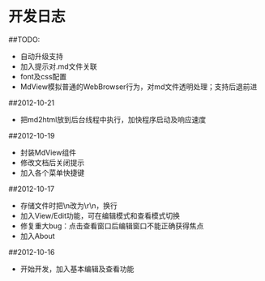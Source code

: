 开发日志
========
##TODO:
- 自动升级支持
- 加入提示对.md文件关联
- font及css配置
- MdView模拟普通的WebBrowser行为，对md文件透明处理；支持后退前进

##2012-10-21
- 把md2html放到后台线程中执行，加快程序启动及响应速度

##2012-10-19

- 封装MdView组件
- 修改文档后关闭提示
- 加入各个菜单快捷键

##2012-10-17
- 存储文件时把\n改为\r\n，换行
- 加入View/Edit功能，可在编辑模式和查看模式切换
- 修复重大bug：点击查看窗口后编辑窗口不能正确获得焦点
- 加入About

##2012-10-16
- 开始开发，加入基本编辑及查看功能